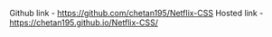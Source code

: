 Github link -  https://github.com/chetan195/Netflix-CSS
Hosted link -  https://chetan195.github.io/Netflix-CSS/

